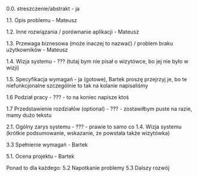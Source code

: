 
0.0. streszczenie/abstrakt - ja

1.1. Opis problemu - Mateusz

1.2. Inne rozwiązania / porównanie aplikacji - Mateusz

1.3. Przewaga biznesowa (może inaczej to nazwać) / problem braku użytkowników - Mateusz

1.4. Wizja systemu - ??? (tutaj bym nie pisał o wizytówce, bo jej nie było w wizji)

1.5. Specyfikacja wymagań - ja (gotowe), Bartek proszę przejrzyj je, bo te niefunkcjonalne szczególnie to tak na kolanie napisaliśmy

1.6 Podział pracy - ??? - to na koniec napisze ktoś

1.7 Przedstawienie rozdziałów (optional) - ??? - zostawiłbym puste na razie, mamy dużo tekstu

2.1. Ogólny zarys systemu - ??? - prawie to samo co 1.4. Wizja systemu (krótkie podsumowanie, wskazanie, że powstała także wizytówka)

3.3 Spełnienie wymagań - Bartek

5.1. Ocena projektu - Bartek


Ponad to dla każdego:
5.2 Napotkanie problemy
5.3 Dalszy rozwój
